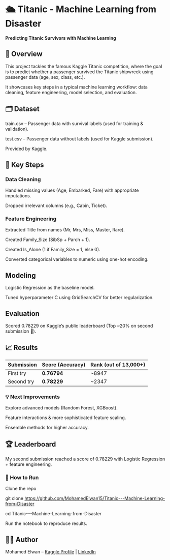 # 🛳️ Titanic - Machine Learning from Disaster
####  Predicting Titanic Survivors with Machine Learning

## 📌 Overview
This project tackles the famous Kaggle Titanic competition, where the goal is to predict whether a passenger survived the Titanic shipwreck using passenger data (age, sex, class, etc.).

It showcases key steps in a typical machine learning workflow: data cleaning, feature engineering, model selection, and evaluation.

## 🗂️ Dataset

train.csv – Passenger data with survival labels (used for training & validation).

test.csv – Passenger data without labels (used for Kaggle submission).

Provided by Kaggle.

## 🔧 Key Steps

### Data Cleaning

Handled missing values (Age, Embarked, Fare) with appropriate imputations.

Dropped irrelevant columns (e.g., Cabin, Ticket).

### Feature Engineering
Extracted Title from names (Mr, Mrs, Miss, Master, Rare).

Created Family_Size (SibSp + Parch + 1).

Created Is_Alone (1 if Family_Size = 1, else 0).

Converted categorical variables to numeric using one-hot encoding.

## Modeling
Logistic Regression as the baseline model.

Tuned hyperparameter C using GridSearchCV for better regularization.

## Evaluation

Scored 0.78229 on Kaggle’s public leaderboard (Top ~20% on second submission 🎯).

## 📈 Results
| Submission | Score (Accuracy) | Rank (out of 13,000+)  |
| ---------- | ---------------- | ------ |
| First try  | **0.76794**      | \~8947 |
| Second try | **0.78229**      | \~2347 |

### 💡 Next Improvements
Explore advanced models (Random Forest, XGBoost).

Feature interactions & more sophisticated feature scaling.

Ensemble methods for higher accuracy.

## 🏆 Leaderboard
My second submission reached a score of 0.78229 with Logistic Regression + feature engineering.

### 🚀 How to Run
Clone the repo

git clone https://github.com/MohamedElwan15/Titanic---Machine-Learning-from-Disaster

cd Titanic---Machine-Learning-from-Disaster

Run the notebook to reproduce results.

## 🙋‍♂️ Author

Mohamed Elwan – [Kaggle Profile](https://www.kaggle.com/mohamedelwan15)
 | [LinkedIn](https://www.linkedin.com/in/m-elwan/)

